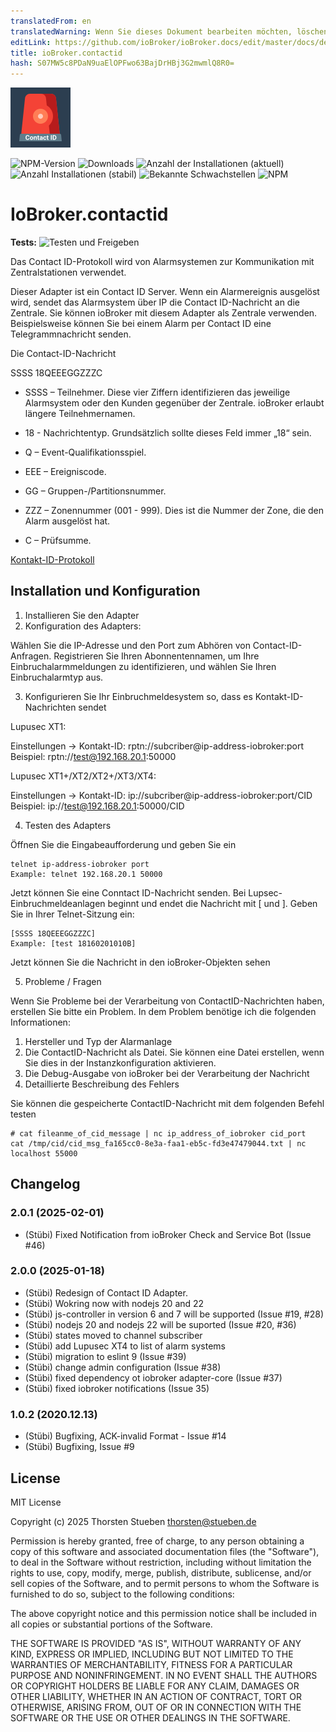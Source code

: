 ```yaml
---
translatedFrom: en
translatedWarning: Wenn Sie dieses Dokument bearbeiten möchten, löschen Sie bitte das Feld "translationsFrom". Andernfalls wird dieses Dokument automatisch erneut übersetzt
editLink: https://github.com/ioBroker/ioBroker.docs/edit/master/docs/de/adapterref/iobroker.contactid/README.md
title: ioBroker.contactid
hash: S07MW5c8PDaN9uaElOPFwo63BajDrHBj3G2mwmlQ8R0=
---
```

![Logo](../../../en/adapterref/iobroker.contactid/admin/contactid.png)

![NPM-Version](http://img.shields.io/npm/v/iobroker.contactid.svg)
![Downloads](https://img.shields.io/npm/dm/iobroker.contactid.svg)
![Anzahl der Installationen (aktuell)](http://iobroker.live/badges/contactid-installed.svg)
![Anzahl Installationen (stabil)](http://iobroker.live/badges/contactid-stable.svg)
![Bekannte Schwachstellen](https://snyk.io/test/github/schmupu/ioBroker.contactid/badge.svg)
![NPM](https://nodei.co/npm/iobroker.contactid.png?downloads=true)

# IoBroker.contactid
**Tests:** ![Testen und Freigeben](https://github.com/schmupu/ioBroker.contactid/workflows/Test%20and%20Release/badge.svg)

Das Contact ID-Protokoll wird von Alarmsystemen zur Kommunikation mit Zentralstationen verwendet.

Dieser Adapter ist ein Contact ID Server. Wenn ein Alarmereignis ausgelöst wird, sendet das Alarmsystem über IP die Contact ID-Nachricht an die Zentrale.
Sie können ioBroker mit diesem Adapter als Zentrale verwenden. Beispielsweise können Sie bei einem Alarm per Contact ID eine Telegrammnachricht senden.

Die Contact-ID-Nachricht

SSSS 18QEEEGGZZZC

- SSSS – Teilnehmer. Diese vier Ziffern identifizieren das jeweilige Alarmsystem oder den Kunden gegenüber der Zentrale. ioBroker erlaubt längere Teilnehmernamen.

- 18 - Nachrichtentyp. Grundsätzlich sollte dieses Feld immer „18“ sein.
- Q – Event-Qualifikationsspiel.
- EEE – Ereigniscode.
- GG – Gruppen-/Partitionsnummer.
- ZZZ – Zonennummer (001 - 999). Dies ist die Nummer der Zone, die den Alarm ausgelöst hat.
- C – Prüfsumme.

[Kontakt-ID-Protokoll](http://www.technoimport.com.co/Producto/pdfs/ADEMCO%20-%20DC05_Contact_ID.pdf)

## Installation und Konfiguration
1. Installieren Sie den Adapter
2. Konfiguration des Adapters:

Wählen Sie die IP-Adresse und den Port zum Abhören von Contact-ID-Anfragen.
Registrieren Sie Ihren Abonnentennamen, um Ihre Einbruchalarmmeldungen zu identifizieren, und wählen Sie Ihren Einbruchalarmtyp aus.

3. Konfigurieren Sie Ihr Einbruchmeldesystem so, dass es Kontakt-ID-Nachrichten sendet

Lupusec XT1:

Einstellungen -> Kontakt-ID: rptn://subcriber@ip-address-iobroker:port Beispiel: rptn://test@192.168.20.1:50000

Lupusec XT1+/XT2/XT2+/XT3/XT4:

Einstellungen -> Kontakt-ID: ip://subcriber@ip-address-iobroker:port/CID Beispiel: ip://test@192.168.20.1:50000/CID

4. Testen des Adapters

Öffnen Sie die Eingabeaufforderung und geben Sie ein

```
telnet ip-address-iobroker port
Example: telnet 192.168.20.1 50000

```

Jetzt können Sie eine Conntact ID-Nachricht senden. Bei Lupsec-Einbruchmeldeanlagen beginnt und endet die Nachricht mit [ und ]. Geben Sie in Ihrer Telnet-Sitzung ein:

```
[SSSS 18QEEEGGZZZC]
Example: [test 18160201010B]
```

Jetzt können Sie die Nachricht in den ioBroker-Objekten sehen

5. Probleme / Fragen

Wenn Sie Probleme bei der Verarbeitung von ContactID-Nachrichten haben, erstellen Sie bitte ein Problem.
In dem Problem benötige ich die folgenden Informationen:

1. Hersteller und Typ der Alarmanlage
2. Die ContactID-Nachricht als Datei. Sie können eine Datei erstellen, wenn Sie dies in der Instanzkonfiguration aktivieren.
3. Die Debug-Ausgabe von ioBroker bei der Verarbeitung der Nachricht
4. Detaillierte Beschreibung des Fehlers

Sie können die gespeicherte ContactID-Nachricht mit dem folgenden Befehl testen

```
# cat fileanme_of_cid_message | nc ip_address_of_iobroker cid_port
cat /tmp/cid/cid_msg_fa165cc0-8e3a-faa1-eb5c-fd3e47479044.txt | nc localhost 55000
```

## Changelog
### 2.0.1 (2025-02-01)

- (Stübi) Fixed Notification from ioBroker Check and Service Bot (Issue #46)

### 2.0.0 (2025-01-18)

- (Stübi) Redesign of Contact ID Adapter.
- (Stübi) Wokring now with nodejs 20 and 22
- (Stübi) js-controller in version 6 and 7 will be supported (Issue #19, #28)
- (Stübi) nodejs 20 and nodejs 22 will be suported (Issue #20, #36)
- (Stübi) states moved to channel subscriber
- (Stübi) add Lupusec XT4 to list of alarm systems
- (Stübi) migration to eslint 9 (Issue #39)
- (Stübi) change admin configuration (Issue #38)
- (Stübi) fixed dependency ot iobroker adapter-core (Issue #37)
- (Stübi) fixed iobroker notifications (Issue 35)

### 1.0.2 (2020.12.13)

- (Stübi) Bugfixing, ACK-invalid Format - Issue #14
- (Stübi) Bugfixing, Issue #9

## License

MIT License

Copyright (c) 2025 Thorsten Stueben <thorsten@stueben.de>

Permission is hereby granted, free of charge, to any person obtaining a copy
of this software and associated documentation files (the "Software"), to deal
in the Software without restriction, including without limitation the rights
to use, copy, modify, merge, publish, distribute, sublicense, and/or sell
copies of the Software, and to permit persons to whom the Software is
furnished to do so, subject to the following conditions:

The above copyright notice and this permission notice shall be included in all
copies or substantial portions of the Software.

THE SOFTWARE IS PROVIDED "AS IS", WITHOUT WARRANTY OF ANY KIND, EXPRESS OR
IMPLIED, INCLUDING BUT NOT LIMITED TO THE WARRANTIES OF MERCHANTABILITY,
FITNESS FOR A PARTICULAR PURPOSE AND NONINFRINGEMENT. IN NO EVENT SHALL THE
AUTHORS OR COPYRIGHT HOLDERS BE LIABLE FOR ANY CLAIM, DAMAGES OR OTHER
LIABILITY, WHETHER IN AN ACTION OF CONTRACT, TORT OR OTHERWISE, ARISING FROM,
OUT OF OR IN CONNECTION WITH THE SOFTWARE OR THE USE OR OTHER DEALINGS IN THE
SOFTWARE.